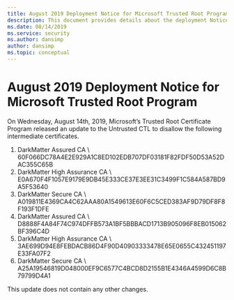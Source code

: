 ```yaml
---
title: August 2019 Deployment Notice for Microsoft Trusted Root Program
description: This document provides details about the deployment Notice for Microsoft Trusted Root Program.
ms.date: 08/14/2019
ms.service: security
ms.author: dansimp
author: dansimp
ms.topic: conceptual
---
```


# August 2019 Deployment Notice for Microsoft Trusted Root Program

On Wednesday, August 14th, 2019, Microsoft’s Trusted Root Certificate Program released an update to the Untrusted CTL to disallow the following intermediate certificates.

1.	DarkMatter Assured CA \ 60F066DC78A4E2E929A1C8ED102EDB707DF03181F82FDF50D53A52DAC355C65B
2.	DarkMatter High Assurance CA \ E0A670F4F1057E9179E9DB45E333CE37E3EE31C3499F1C584A587BD9A5F53640 
3.	DarkMatter Secure CA \ A019811E4369CA4C62AAA80A1549613E60F6C5CED383AF9D79DF8F8F193F1DFE 
4.	DarkMatter Assured CA \ D8888F4A84F74C974DFFB573A1BF5BBBACD1713B905096F8EB015062BF396C4D 
5.	DarkMatter High Assurance CA \ 3AE699D94E8FEBDACB86D4F90D40903333478E65E0655C432451197E33FA07F2 
6.	DarkMatter Secure CA \ A25A19546819D048000EF9C6577C4BCD8D2155B1E4346A4599D6C8B79799D4A1

This update does not contain any other changes.
